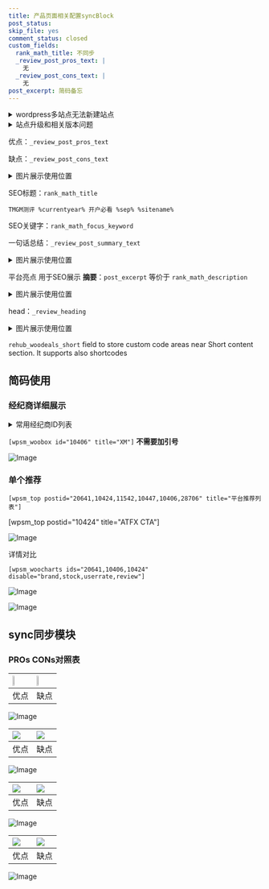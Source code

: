 ```yaml
---
title: 产品页面相关配置syncBlock
post_status: 
skip_file: yes
comment_status: closed
custom_fields:
  rank_math_title: 不同步
  _review_post_pros_text: |
    无
  _review_post_cons_text: |
    无
post_excerpt: 简码备忘
---
```

<details><summary>wordpress多站点无法新建站点</summary>

<li>和报错需要清理cookies一样的原因</li>
<li>wp-config.php里面<code>define( 'SUBDOMAIN_INSTALL', false );//子域名安装</code></li>
<li>新建子站点是用<code>define( 'SUBDOMAIN_INSTALL', true);//子域名安装</code> 完成以后，改成<code>false</code></li>
</details>

<details><summary>站点升级和相关版本问题</summary>

<p>wordpress：5.9.9
woocommerce：7.5.1
出现问题的地方：主题选项里面>><strong>Product layout >>compact style</strong></p>
<p>如何出现没有用过的字段 导致无法保存。先导出配置 然后进行修改，后面再次恢复即可。</p>
<p>出现部分字段无法显示时，需要返回默认布局后，对产品进行保存就好了。</p>
<p></p>
</details>

优点：`_review_post_pros_text`

缺点：`_review_post_cons_text`

<details><summary>图片展示使用位置</summary>

<img src="https://prod-files-secure.s3.us-west-2.amazonaws.com/39ed1227-6d7d-4570-be36-9ccd4a2c4241/f51d3d83-55d4-4bdf-9604-f37ec77ab556/Untitled.png?X-Amz-Algorithm=AWS4-HMAC-SHA256&X-Amz-Content-Sha256=UNSIGNED-PAYLOAD&X-Amz-Credential=ASIAZI2LB466QNQ57EAH%2F20250324%2Fus-west-2%2Fs3%2Faws4_request&X-Amz-Date=20250324T105526Z&X-Amz-Expires=3600&X-Amz-Security-Token=IQoJb3JpZ2luX2VjEJP%2F%2F%2F%2F%2F%2F%2F%2F%2F%2FwEaCXVzLXdlc3QtMiJHMEUCIQDoMVKzyvy4KAx%2BfVpG0g7J%2FtpOCPyB%2FR8D3VQFwxDyUQIgfmtIdkvq5mUAgjftk8zoG%2BP8JYjUijwEi9SQsNkw7UoqiAQI7P%2F%2F%2F%2F%2F%2F%2F%2F%2F%2FARAAGgw2Mzc0MjMxODM4MDUiDKoNGjpt5M9xsk6mrCrcAw1hfdY09XpXUcExit3O7M7fc%2Fd90gb9o7HNq1S8ThQ7UKCkVaE0KvfU6toe%2BYgEn4XBTOJHFiZ9%2BTI4Pt370HxzpZr%2BVzHc6MJgGJd1lDW530AiQ6ECglXnxg9ZRxplPYiqfmgOcaVqsY66CJn414ZqxR6rvmJSNUV48VB%2BhyY8I55mwEtoVxMyV9%2Bflnwb2RlIzii0kXulp%2FQiGGOBvEDKMr%2BPnC%2FJuqCQ8EkDZcuNq8%2FfVhYa2XeIEaIdpEIh0DrBrp%2BjpbdOCzCHUV2S5YXpg9O3tFFHSeq9Ma81TdFJVImhz%2BBO5ZWm%2B8FG7ETCcGpXCms9Rgx0F9yWggrqwkfivg7Aaxd30di%2F6zs2GLTSMgCxjA1Tdd3cegVB8QRBOVy9qOV%2Fdy6tvdC1KHRpdhr2%2Fx83Ajeh47VfweIOOpuDrADuZLvbTOGTuhaK7xNxoN1ZPgIMCzenuJEX3s5vPzpNRIRzr5FKAlkUVy6wx5wuZMSW5xF%2B6eTFXTu5u0XBY63ow9XoL7gnWYUnhc%2FowqWa28Szn6zlL4vw8OgtKutJxv%2BPjs8wasd8OQFcwPyUJZyl3me86T%2BdSLyXaRRF5r0F4M%2FyUeSW2SZSshhTO%2FKkyGJoE9alvrMF1VuaMLnvhL8GOqUBtanq3CMNJJHAijtPhYWxVOYVJNVyviUJnEbJi3WqRUiCCHF4e%2Bzjvxtk209KRheLryqZRb%2BNC1U%2BbdRE02aHMFbApw8p3P%2BcyzwR5HaseCCYHI3818qZ1sfEA30D2iIalPZSEoiAnn8y3Djre7uDo3qHGEzVnrFOZD8q3i0bM02ds%2B%2B1llL8T5eidAw3SOSMbG%2FwY5YcWLDABl4MU7WXKm1Juobp&X-Amz-Signature=635854b2152bab2038eff254542909c3e833bbbf8d92bc70b643e61b7cee92c8&X-Amz-SignedHeaders=host&x-id=GetObject" alt="Image">
</details>

SEO标题：`rank_math_title`

`TMGM测评 %currentyear% 开户必看 %sep% %sitename%`

SEO关键字：`rank_math_focus_keyword`

一句话总结：`_review_post_summary_text`

<details><summary>图片展示使用位置</summary>

<img src="https://prod-files-secure.s3.us-west-2.amazonaws.com/39ed1227-6d7d-4570-be36-9ccd4a2c4241/4b96a922-296c-4f4e-8630-d1c870cbce01/Untitled.png?X-Amz-Algorithm=AWS4-HMAC-SHA256&X-Amz-Content-Sha256=UNSIGNED-PAYLOAD&X-Amz-Credential=ASIAZI2LB466SOCPVTO6%2F20250324%2Fus-west-2%2Fs3%2Faws4_request&X-Amz-Date=20250324T105527Z&X-Amz-Expires=3600&X-Amz-Security-Token=IQoJb3JpZ2luX2VjEJP%2F%2F%2F%2F%2F%2F%2F%2F%2F%2FwEaCXVzLXdlc3QtMiJHMEUCIHWa9EQLpp44tU2nzL9f6XyUbJUiqJAqg4mqe3YUz4zcAiEAuStsZ%2BArfPnR%2BwnVxwO6ZV08kUOmI2IvW9%2FsCbBB7LUqiAQI7P%2F%2F%2F%2F%2F%2F%2F%2F%2F%2FARAAGgw2Mzc0MjMxODM4MDUiDCwImA1f9D6yrHNwqCrcAxwLScXYAdVxe4IktpId4fjrjpO%2BKVMl5vPjLjMeALjMwuu7oUNK3eK0Q5ltxTE2ssqADhY%2FbtrfJas0J2yxb4ZtqdSrx3TkUxwVbX%2FjAdozBvrjSUXhWE%2B80%2Baz0QUN7u7vBth%2BTItszwA55l3vZ%2FpN6dJyl8hI8pzSkwUn2zP8lpNFJhc481uDmCaBcJ%2B8Lewp1rbS8iJUIGFE%2FlM5R2%2BoQWH%2Be%2F%2B8jEEm6WgMGNHkJRDqu6ms2NzO75JMSb%2BmuvoOEgG8EZuAnueRKtdQAOn518T2%2FbkKuys43l7wpjdpo4whDWjvtgydd4fZZgpTYPC1H6MWiwpNEb2OuNazfXJXQi7jpd7t6HNJB0zoLT9icHh4URba535XY7Nws0ZTEWqhnF5%2BtYWhQtIbdc%2B9dfQ4jFWhHz4ESH3m1oq9DkzoUOLuR6LrfvheWr4wLM6FlCs%2BqFVwhuzG475jJVcRbX7r7CIMKbVAd64AyKPQfkuMY%2F8GRp7Xeqdl7xDOS8vUr3TPh84L8%2BYf786f6UkQIoBzx45RldV7PTd0Mc0M1IMJOcc2DD3Uo85Y3TCo8Na2TPmNZuAjoyJ8ymlkZ6jtl4zjvrOseYGN5tNQxyVbKwQ7NsQnM%2FeZinxWieqRMK7vhL8GOqUBKPCOsiE%2BHd43OJWggOpKHBO55nQpX1IrdbpMXd0Rhd2186ZOmjpAT9EIlOmgtqJ1Qr3SyuLB6%2FD50r6hwdb17e2GzcQcQ%2BKCq8Zgsf63pyJD5zbDEBOoNg8M%2Fc19Q5kcGUGV2Etz1QtKMlop6ZUgxLSt12cBNfiAmPHo%2F1qXvZtl4QJ9%2FksYgG9GFuUgqCYXo7SJ6AVctOgUYsXnpW40i%2FuM1NN%2F&X-Amz-Signature=1f4da587a76ac2aa0f5d05701779eb49d476557ca7622c7c77c47236813bb540&X-Amz-SignedHeaders=host&x-id=GetObject" alt="Image">
</details>

平台亮点 用于SEO展示 **摘要**：`post_excerpt`  等价于 `rank_math_description`

<details><summary>图片展示使用位置</summary>

<img src="https://prod-files-secure.s3.us-west-2.amazonaws.com/39ed1227-6d7d-4570-be36-9ccd4a2c4241/1ee11f63-b60a-4dfe-a7a7-d58ff23b5d88/Untitled.png?X-Amz-Algorithm=AWS4-HMAC-SHA256&X-Amz-Content-Sha256=UNSIGNED-PAYLOAD&X-Amz-Credential=ASIAZI2LB466SZ6OGEYG%2F20250324%2Fus-west-2%2Fs3%2Faws4_request&X-Amz-Date=20250324T105527Z&X-Amz-Expires=3600&X-Amz-Security-Token=IQoJb3JpZ2luX2VjEJP%2F%2F%2F%2F%2F%2F%2F%2F%2F%2FwEaCXVzLXdlc3QtMiJHMEUCIQDJDSn7xj9esAqzmszh1w6mWQtj3OmCnRcx%2BMdiy3zmaAIgXR02knRs4agOHGEL2cq16DQCYymivdGroYnbSnfzijkqiAQI7P%2F%2F%2F%2F%2F%2F%2F%2F%2F%2FARAAGgw2Mzc0MjMxODM4MDUiDEc%2BDv24eIFj8p2BoCrcA1kI5QYNuTZ%2F1V%2FBlN6DtbH7yPcFcjBziiHicmLfyldiIzGKuEKa0ciiQri%2FF4MMPQBj7syDdIwMFwt%2BZuL3jQryL77AS5F%2Bv5YlgNTqrgu3qkoHk3%2BZh3eVE29vsy3G0YQRkQtEaybyiFbrELqBCJ2YAHhrdIG5foWpPHRisXBhK6%2F6hJoA0ed0nxIWbJ896StT15QHJTMV2IfUQ5E%2FLAeAiEN1SL9yXHR8hhNcT3hPFFl8Br8uL%2FRaTsml%2B6L4dEoVpzbIke3PFGLDwSMPHX2ezXvoTUzLG3NEsN2GqYu0P1aFlRsVcbdwRx7%2BZjt%2FC7ARA7aY8sBVB0a70X8U0xnB5zIqSO6QZt%2BMyEXgSYRemLZCFwMpBR5a%2Bu1YgxO0uF%2BsIWRFNaQ9Qz4WeZ%2BX0sO7kzQeuVkLSBJzVhOGZ7Hu8DCQ80rKd0UGoFgeezHL0lGSugXNPBOPJffGlZVwGT51dkpoQhzUESvdqMkr%2BWxKc6M15q2degZK%2FeREnfdORyMUi0%2FmNbGz10gxd8JCcOTCDXKDSJ5Wmdjqiqgzidl3SkKiEN4LwCvSUgcf8%2F31gjJkSfElSAUeNKrP30IMo0%2Brzr2dF%2BR4S%2FIIoibTHSeY8%2BadtFagef47GwkhMJXwhL8GOqUB%2F%2BMJ1LjfM43ZZGmoYcl6R5mR22oYbSk1JjZ8t76WuWzyJEWfsVN3kwQwOWwZ2QCqcb4wr%2BQFBysPRWAQYeBaQ32AjYTBGI686miA7DXrzHxfhcTHUKyHU36%2FpE5SUQTWJzp4T3jZdXtHHUWON7%2BPwYb%2BE9yG5TPaDnT3zyJ2qYre7jeFGfeciEwDcM2Xb0t22unxSg2vE63gkb5vKDSgvspsWlE8&X-Amz-Signature=9646dd7c76b475ecd806e9d262890dc044dddc668247ff96af76138d4f36d4a6&X-Amz-SignedHeaders=host&x-id=GetObject" alt="Image">
<img src="https://prod-files-secure.s3.us-west-2.amazonaws.com/39ed1227-6d7d-4570-be36-9ccd4a2c4241/ad4118b5-78d8-4fbe-801e-3b29b5d99c01/Untitled.png?X-Amz-Algorithm=AWS4-HMAC-SHA256&X-Amz-Content-Sha256=UNSIGNED-PAYLOAD&X-Amz-Credential=ASIAZI2LB466SZ6OGEYG%2F20250324%2Fus-west-2%2Fs3%2Faws4_request&X-Amz-Date=20250324T105527Z&X-Amz-Expires=3600&X-Amz-Security-Token=IQoJb3JpZ2luX2VjEJP%2F%2F%2F%2F%2F%2F%2F%2F%2F%2FwEaCXVzLXdlc3QtMiJHMEUCIQDJDSn7xj9esAqzmszh1w6mWQtj3OmCnRcx%2BMdiy3zmaAIgXR02knRs4agOHGEL2cq16DQCYymivdGroYnbSnfzijkqiAQI7P%2F%2F%2F%2F%2F%2F%2F%2F%2F%2FARAAGgw2Mzc0MjMxODM4MDUiDEc%2BDv24eIFj8p2BoCrcA1kI5QYNuTZ%2F1V%2FBlN6DtbH7yPcFcjBziiHicmLfyldiIzGKuEKa0ciiQri%2FF4MMPQBj7syDdIwMFwt%2BZuL3jQryL77AS5F%2Bv5YlgNTqrgu3qkoHk3%2BZh3eVE29vsy3G0YQRkQtEaybyiFbrELqBCJ2YAHhrdIG5foWpPHRisXBhK6%2F6hJoA0ed0nxIWbJ896StT15QHJTMV2IfUQ5E%2FLAeAiEN1SL9yXHR8hhNcT3hPFFl8Br8uL%2FRaTsml%2B6L4dEoVpzbIke3PFGLDwSMPHX2ezXvoTUzLG3NEsN2GqYu0P1aFlRsVcbdwRx7%2BZjt%2FC7ARA7aY8sBVB0a70X8U0xnB5zIqSO6QZt%2BMyEXgSYRemLZCFwMpBR5a%2Bu1YgxO0uF%2BsIWRFNaQ9Qz4WeZ%2BX0sO7kzQeuVkLSBJzVhOGZ7Hu8DCQ80rKd0UGoFgeezHL0lGSugXNPBOPJffGlZVwGT51dkpoQhzUESvdqMkr%2BWxKc6M15q2degZK%2FeREnfdORyMUi0%2FmNbGz10gxd8JCcOTCDXKDSJ5Wmdjqiqgzidl3SkKiEN4LwCvSUgcf8%2F31gjJkSfElSAUeNKrP30IMo0%2Brzr2dF%2BR4S%2FIIoibTHSeY8%2BadtFagef47GwkhMJXwhL8GOqUB%2F%2BMJ1LjfM43ZZGmoYcl6R5mR22oYbSk1JjZ8t76WuWzyJEWfsVN3kwQwOWwZ2QCqcb4wr%2BQFBysPRWAQYeBaQ32AjYTBGI686miA7DXrzHxfhcTHUKyHU36%2FpE5SUQTWJzp4T3jZdXtHHUWON7%2BPwYb%2BE9yG5TPaDnT3zyJ2qYre7jeFGfeciEwDcM2Xb0t22unxSg2vE63gkb5vKDSgvspsWlE8&X-Amz-Signature=b79faf055963ec40310a0ab49c7884e0f9b51d6d9a7e65375efe4ad8ae8d442e&X-Amz-SignedHeaders=host&x-id=GetObject" alt="Image">
<img src="https://prod-files-secure.s3.us-west-2.amazonaws.com/39ed1227-6d7d-4570-be36-9ccd4a2c4241/a38cf7c9-a79c-4b64-9e94-13589fe0758b/Untitled.png?X-Amz-Algorithm=AWS4-HMAC-SHA256&X-Amz-Content-Sha256=UNSIGNED-PAYLOAD&X-Amz-Credential=ASIAZI2LB466SZ6OGEYG%2F20250324%2Fus-west-2%2Fs3%2Faws4_request&X-Amz-Date=20250324T105527Z&X-Amz-Expires=3600&X-Amz-Security-Token=IQoJb3JpZ2luX2VjEJP%2F%2F%2F%2F%2F%2F%2F%2F%2F%2FwEaCXVzLXdlc3QtMiJHMEUCIQDJDSn7xj9esAqzmszh1w6mWQtj3OmCnRcx%2BMdiy3zmaAIgXR02knRs4agOHGEL2cq16DQCYymivdGroYnbSnfzijkqiAQI7P%2F%2F%2F%2F%2F%2F%2F%2F%2F%2FARAAGgw2Mzc0MjMxODM4MDUiDEc%2BDv24eIFj8p2BoCrcA1kI5QYNuTZ%2F1V%2FBlN6DtbH7yPcFcjBziiHicmLfyldiIzGKuEKa0ciiQri%2FF4MMPQBj7syDdIwMFwt%2BZuL3jQryL77AS5F%2Bv5YlgNTqrgu3qkoHk3%2BZh3eVE29vsy3G0YQRkQtEaybyiFbrELqBCJ2YAHhrdIG5foWpPHRisXBhK6%2F6hJoA0ed0nxIWbJ896StT15QHJTMV2IfUQ5E%2FLAeAiEN1SL9yXHR8hhNcT3hPFFl8Br8uL%2FRaTsml%2B6L4dEoVpzbIke3PFGLDwSMPHX2ezXvoTUzLG3NEsN2GqYu0P1aFlRsVcbdwRx7%2BZjt%2FC7ARA7aY8sBVB0a70X8U0xnB5zIqSO6QZt%2BMyEXgSYRemLZCFwMpBR5a%2Bu1YgxO0uF%2BsIWRFNaQ9Qz4WeZ%2BX0sO7kzQeuVkLSBJzVhOGZ7Hu8DCQ80rKd0UGoFgeezHL0lGSugXNPBOPJffGlZVwGT51dkpoQhzUESvdqMkr%2BWxKc6M15q2degZK%2FeREnfdORyMUi0%2FmNbGz10gxd8JCcOTCDXKDSJ5Wmdjqiqgzidl3SkKiEN4LwCvSUgcf8%2F31gjJkSfElSAUeNKrP30IMo0%2Brzr2dF%2BR4S%2FIIoibTHSeY8%2BadtFagef47GwkhMJXwhL8GOqUB%2F%2BMJ1LjfM43ZZGmoYcl6R5mR22oYbSk1JjZ8t76WuWzyJEWfsVN3kwQwOWwZ2QCqcb4wr%2BQFBysPRWAQYeBaQ32AjYTBGI686miA7DXrzHxfhcTHUKyHU36%2FpE5SUQTWJzp4T3jZdXtHHUWON7%2BPwYb%2BE9yG5TPaDnT3zyJ2qYre7jeFGfeciEwDcM2Xb0t22unxSg2vE63gkb5vKDSgvspsWlE8&X-Amz-Signature=ed2a45305b07d97d2465801d43031af95eb6c50c97fbd4dc8840cb78b831e92d&X-Amz-SignedHeaders=host&x-id=GetObject" alt="Image">
<img src="https://prod-files-secure.s3.us-west-2.amazonaws.com/39ed1227-6d7d-4570-be36-9ccd4a2c4241/7da6fc1e-d2ac-42ae-8c75-cb5749aa18f6/Untitled.png?X-Amz-Algorithm=AWS4-HMAC-SHA256&X-Amz-Content-Sha256=UNSIGNED-PAYLOAD&X-Amz-Credential=ASIAZI2LB466SZ6OGEYG%2F20250324%2Fus-west-2%2Fs3%2Faws4_request&X-Amz-Date=20250324T105527Z&X-Amz-Expires=3600&X-Amz-Security-Token=IQoJb3JpZ2luX2VjEJP%2F%2F%2F%2F%2F%2F%2F%2F%2F%2FwEaCXVzLXdlc3QtMiJHMEUCIQDJDSn7xj9esAqzmszh1w6mWQtj3OmCnRcx%2BMdiy3zmaAIgXR02knRs4agOHGEL2cq16DQCYymivdGroYnbSnfzijkqiAQI7P%2F%2F%2F%2F%2F%2F%2F%2F%2F%2FARAAGgw2Mzc0MjMxODM4MDUiDEc%2BDv24eIFj8p2BoCrcA1kI5QYNuTZ%2F1V%2FBlN6DtbH7yPcFcjBziiHicmLfyldiIzGKuEKa0ciiQri%2FF4MMPQBj7syDdIwMFwt%2BZuL3jQryL77AS5F%2Bv5YlgNTqrgu3qkoHk3%2BZh3eVE29vsy3G0YQRkQtEaybyiFbrELqBCJ2YAHhrdIG5foWpPHRisXBhK6%2F6hJoA0ed0nxIWbJ896StT15QHJTMV2IfUQ5E%2FLAeAiEN1SL9yXHR8hhNcT3hPFFl8Br8uL%2FRaTsml%2B6L4dEoVpzbIke3PFGLDwSMPHX2ezXvoTUzLG3NEsN2GqYu0P1aFlRsVcbdwRx7%2BZjt%2FC7ARA7aY8sBVB0a70X8U0xnB5zIqSO6QZt%2BMyEXgSYRemLZCFwMpBR5a%2Bu1YgxO0uF%2BsIWRFNaQ9Qz4WeZ%2BX0sO7kzQeuVkLSBJzVhOGZ7Hu8DCQ80rKd0UGoFgeezHL0lGSugXNPBOPJffGlZVwGT51dkpoQhzUESvdqMkr%2BWxKc6M15q2degZK%2FeREnfdORyMUi0%2FmNbGz10gxd8JCcOTCDXKDSJ5Wmdjqiqgzidl3SkKiEN4LwCvSUgcf8%2F31gjJkSfElSAUeNKrP30IMo0%2Brzr2dF%2BR4S%2FIIoibTHSeY8%2BadtFagef47GwkhMJXwhL8GOqUB%2F%2BMJ1LjfM43ZZGmoYcl6R5mR22oYbSk1JjZ8t76WuWzyJEWfsVN3kwQwOWwZ2QCqcb4wr%2BQFBysPRWAQYeBaQ32AjYTBGI686miA7DXrzHxfhcTHUKyHU36%2FpE5SUQTWJzp4T3jZdXtHHUWON7%2BPwYb%2BE9yG5TPaDnT3zyJ2qYre7jeFGfeciEwDcM2Xb0t22unxSg2vE63gkb5vKDSgvspsWlE8&X-Amz-Signature=450254c77dda626dd973fb5892c56e2fa6b6716d209cc953f65b36b28f9cd082&X-Amz-SignedHeaders=host&x-id=GetObject" alt="Image">
<img src="https://prod-files-secure.s3.us-west-2.amazonaws.com/39ed1227-6d7d-4570-be36-9ccd4a2c4241/7e97f40a-eaee-47f5-b2f9-475f96808fa7/Untitled.png?X-Amz-Algorithm=AWS4-HMAC-SHA256&X-Amz-Content-Sha256=UNSIGNED-PAYLOAD&X-Amz-Credential=ASIAZI2LB466SZ6OGEYG%2F20250324%2Fus-west-2%2Fs3%2Faws4_request&X-Amz-Date=20250324T105527Z&X-Amz-Expires=3600&X-Amz-Security-Token=IQoJb3JpZ2luX2VjEJP%2F%2F%2F%2F%2F%2F%2F%2F%2F%2FwEaCXVzLXdlc3QtMiJHMEUCIQDJDSn7xj9esAqzmszh1w6mWQtj3OmCnRcx%2BMdiy3zmaAIgXR02knRs4agOHGEL2cq16DQCYymivdGroYnbSnfzijkqiAQI7P%2F%2F%2F%2F%2F%2F%2F%2F%2F%2FARAAGgw2Mzc0MjMxODM4MDUiDEc%2BDv24eIFj8p2BoCrcA1kI5QYNuTZ%2F1V%2FBlN6DtbH7yPcFcjBziiHicmLfyldiIzGKuEKa0ciiQri%2FF4MMPQBj7syDdIwMFwt%2BZuL3jQryL77AS5F%2Bv5YlgNTqrgu3qkoHk3%2BZh3eVE29vsy3G0YQRkQtEaybyiFbrELqBCJ2YAHhrdIG5foWpPHRisXBhK6%2F6hJoA0ed0nxIWbJ896StT15QHJTMV2IfUQ5E%2FLAeAiEN1SL9yXHR8hhNcT3hPFFl8Br8uL%2FRaTsml%2B6L4dEoVpzbIke3PFGLDwSMPHX2ezXvoTUzLG3NEsN2GqYu0P1aFlRsVcbdwRx7%2BZjt%2FC7ARA7aY8sBVB0a70X8U0xnB5zIqSO6QZt%2BMyEXgSYRemLZCFwMpBR5a%2Bu1YgxO0uF%2BsIWRFNaQ9Qz4WeZ%2BX0sO7kzQeuVkLSBJzVhOGZ7Hu8DCQ80rKd0UGoFgeezHL0lGSugXNPBOPJffGlZVwGT51dkpoQhzUESvdqMkr%2BWxKc6M15q2degZK%2FeREnfdORyMUi0%2FmNbGz10gxd8JCcOTCDXKDSJ5Wmdjqiqgzidl3SkKiEN4LwCvSUgcf8%2F31gjJkSfElSAUeNKrP30IMo0%2Brzr2dF%2BR4S%2FIIoibTHSeY8%2BadtFagef47GwkhMJXwhL8GOqUB%2F%2BMJ1LjfM43ZZGmoYcl6R5mR22oYbSk1JjZ8t76WuWzyJEWfsVN3kwQwOWwZ2QCqcb4wr%2BQFBysPRWAQYeBaQ32AjYTBGI686miA7DXrzHxfhcTHUKyHU36%2FpE5SUQTWJzp4T3jZdXtHHUWON7%2BPwYb%2BE9yG5TPaDnT3zyJ2qYre7jeFGfeciEwDcM2Xb0t22unxSg2vE63gkb5vKDSgvspsWlE8&X-Amz-Signature=ac9fe8463bafe76601c93a7d3763b0aa722ce75885728c1d1d201a7a36b851f4&X-Amz-SignedHeaders=host&x-id=GetObject" alt="Image">
</details>

head：`_review_heading`

<details><summary>图片展示使用位置</summary>

<img src="https://prod-files-secure.s3.us-west-2.amazonaws.com/39ed1227-6d7d-4570-be36-9ccd4a2c4241/3a4650ad-9887-415c-889a-edd51fa54f27/Untitled.png?X-Amz-Algorithm=AWS4-HMAC-SHA256&X-Amz-Content-Sha256=UNSIGNED-PAYLOAD&X-Amz-Credential=ASIAZI2LB466VUJEHVLB%2F20250324%2Fus-west-2%2Fs3%2Faws4_request&X-Amz-Date=20250324T105528Z&X-Amz-Expires=3600&X-Amz-Security-Token=IQoJb3JpZ2luX2VjEJP%2F%2F%2F%2F%2F%2F%2F%2F%2F%2FwEaCXVzLXdlc3QtMiJGMEQCIAT7rdZ2z%2FHEGV6IpmMc5lj18ifLGddZGlYEH%2FWuniVcAiAPgpdepX91SaiQXNfwNQDuKQ8w7AHW9HLd59vhzl3d3CqIBAjs%2F%2F%2F%2F%2F%2F%2F%2F%2F%2F8BEAAaDDYzNzQyMzE4MzgwNSIMdl%2BObJyJUdaNBP7eKtwDufk7c6V5Hv8%2BAvQ8gWrxBsLnmKvRDuwgfFMxeNbLwV8qUtNoab7hDmCvKJSRgIpJ8exPaf9o6pzJsVZADwwidb28LrtodRzs4Ab9RjaS07NEDdzCaOdXZqoTkBjI%2FhxxR1frredivm0ORhdt%2FUTzFIW4prPhfChRfbxl72S3wureFrzSnE6dck%2FsM5WaYK0qmSuuWavqkgQqae6AO2GsQljM07xccG1qTxfko3HfynbzXqiJlDVPRyqnFbPzhFgk0xpFs6f%2FcuehBSK8YoF3ykjN2JHjKkTYuCLY2%2FqvCSqS6QSLu3i6OXPPCS%2BrUF6xPIok5Ceqi6jGM02Tgz%2B%2BXVloocSZpFeGChWyDh3d9auIjXFLbRV0K0Ea0wbgy14saYaesVZ1gUCBzc4pMaX6oc6s4i%2FLvUcZL%2BmjcXwRB3YW2LMXzlBa18NPtFBPDFY7eXFA7wqtVZZqPN4Oi3JkMpBbNdDwkDaFNjicOfmsASMnEKOcDydqoGUN1chf6SdBIAaFskPLErausrTEZ%2BLqawby6q9VFV4nwCxGLZwbFYN%2F6M0esmukFbG0bjF3%2BQbXjC1ccmg5tIz8g%2BPAj%2Flb3p1OJbNqrAMd6cOXsx9nW6Tg6zYD2NL6%2B28L9%2FMwi%2FCEvwY6pgFcmQnuM%2FeXrM7x1hp7IlNgQ2ecg2nP3R8dK1J54GJteONvLLP5sQT%2F29z7bDwJvXqyCJp%2F7tMW%2Fxq64wxR3HkbOxMXKtRtxIK4wLFWywC08WN6hU0kemyy5JjV1%2FWevaSUDbPSPqpMRVxnzqYQ6Gc%2BNPE8kOJh9ClhZviK90UFGeQgbKq84hQbJmXmAi0KWP%2BK940fx%2F48vYMPxbp11DxzSo%2BODgWK&X-Amz-Signature=b2aa087cf3b2abbd4bb119ec233a12d3621fbdb12b5f2b2c1faad5bb88c1b9b0&X-Amz-SignedHeaders=host&x-id=GetObject" alt="Image">
</details>

`rehub_woodeals_short`	field to store custom code areas near Short content section. It supports also shortcodes



## 简码使用

### 经纪商详细展示

<details><summary>常用经纪商ID列表</summary>

<pre><code class="php">嘉盛 ===> 20641  [wpsm_woobox id="20641" title="嘉盛"]
易信easymarkets ===> 11542  [wpsm_woobox id="11542" title="易信easymarkets"]
ATFX外汇 ===> 10424  [wpsm_woobox id="10424" title="ATFX"]
XM ===> 10406  [wpsm_woobox id="10406" title="XM"]
TMGM ===> 29622  [wpsm_woobox id="29622" title="TMGM"]
HYCM ===> 10447  [wpsm_woobox id="10447" title="HYCM"]
fpmarkets澳福外汇 ===> 20639  [wpsm_woobox id="20639" title="fpmarkets澳福外汇"]</code></pre>
</details>

`[wpsm_woobox id="10406" title="XM"]` **不需要加引号**

![Image](https://prod-files-secure.s3.us-west-2.amazonaws.com/39ed1227-6d7d-4570-be36-9ccd4a2c4241/4f898f9d-0fa7-4e43-acd3-ac6bc7be575a/Untitled.png?X-Amz-Algorithm=AWS4-HMAC-SHA256&X-Amz-Content-Sha256=UNSIGNED-PAYLOAD&X-Amz-Credential=ASIAZI2LB4662MKJVUVZ%2F20250324%2Fus-west-2%2Fs3%2Faws4_request&X-Amz-Date=20250324T105523Z&X-Amz-Expires=3600&X-Amz-Security-Token=IQoJb3JpZ2luX2VjEJP%2F%2F%2F%2F%2F%2F%2F%2F%2F%2FwEaCXVzLXdlc3QtMiJGMEQCICsL7KGj2IfNAoFgegOOl4bUUP2vowKykdl6C4fQ%2FQ68AiAIkJeQUCTxEKkgkFUeRRbBp%2FdkPoiodp3VGuCWLijj3iqIBAjs%2F%2F%2F%2F%2F%2F%2F%2F%2F%2F8BEAAaDDYzNzQyMzE4MzgwNSIMODexNDCINNH4xwIuKtwDH6JiCIPZZ4zp8S%2Fgt5jLrfOmkmkPYp7kBQN%2FSvFINDMnlEQB8Vn9%2BqItbU4cy9PlMd4TFCd%2BJ8u%2BbrKWUJeYkxzua1a7QxaWdwh5GkgNygtzTKBdWXK40WRpCUNg1Zn%2FsHIkuSNdDttxQKeVZeRHA8KCaiG8fvfTAUtXfRN5RgJJ8wz2Q9%2FRsgFAR3OO5ogvuUCmjKQ8N5%2FrAEVbxdFM2YeB2FOMU7ivKmgMYi9oXuJe%2Fg99yTHwKXg%2BlzDvzZXWiGEEWxb0bXbO9YEaOOMYWk%2FpOzHJVMh0UMqyAj2d2ZQ1pzpBFeWVfkBjznC8lqL1Lg9bOiAFIqEdXYobYSiT4fLd5U67aBSrHYrHfFacqWiDLaek6FfCOeSK%2FjvphnwDAGXCXwiFCThllRFbq7R2d%2BPf%2FXhMFanrHtVL7L%2BMBlcZoddxr86I25zq%2Fwjh9XaHmlMDVteJYjClV%2BOP2xmYvrJ0U%2Fg0Tsz153C3WIOelLRsXq%2F1NwLZ9UVMnaOIsVQmqnhQkl5y1fKMpD4tow1xB76vU2z%2B%2BoDm1DLSiJdWUvRoF%2F0GtO7hfaNFVOQujqYd3VSECQHGv33Vb6DpXDeahuiItSXIjniZni%2BAGe%2BdQjqv4GdZFeM0Hj8SO7Uwsu%2BEvwY6pgFdM2TMAbo6fgwxhHQc9V76PKQtUR5fen%2BLuCone8UuPqOpmm%2FiUyCqAaSgtdrQVgQeS1oKHtNwnG5DpXCWL9gKZMEwdPkqafkZ4SO3Nr9i1nOo1T0wvUchpdttRO2z2KJxCX5V2V%2BIyn7M8JIV9s6KdYbNQum8w%2Fz%2FiVqdyqvSaxm5L26b1rsmB7nBCj%2FEbA30IZ%2FE5rKoMPEE5JaDsfpar8hoe1rk&X-Amz-Signature=71183de60642ca1d5b3610afc9972b4aa6c5d326933c4b21dcb91e37b3ec7162&X-Amz-SignedHeaders=host&x-id=GetObject)

### 单个推荐
`[wpsm_top postid="20641,10424,11542,10447,10406,28706" title="平台推荐列表"]`

[wpsm_top postid="10424" title="ATFX CTA"]

![Image](https://prod-files-secure.s3.us-west-2.amazonaws.com/39ed1227-6d7d-4570-be36-9ccd4a2c4241/5ac620dc-51a8-48b6-b55d-91f47299193c/Untitled.png?X-Amz-Algorithm=AWS4-HMAC-SHA256&X-Amz-Content-Sha256=UNSIGNED-PAYLOAD&X-Amz-Credential=ASIAZI2LB4662MKJVUVZ%2F20250324%2Fus-west-2%2Fs3%2Faws4_request&X-Amz-Date=20250324T105523Z&X-Amz-Expires=3600&X-Amz-Security-Token=IQoJb3JpZ2luX2VjEJP%2F%2F%2F%2F%2F%2F%2F%2F%2F%2FwEaCXVzLXdlc3QtMiJGMEQCICsL7KGj2IfNAoFgegOOl4bUUP2vowKykdl6C4fQ%2FQ68AiAIkJeQUCTxEKkgkFUeRRbBp%2FdkPoiodp3VGuCWLijj3iqIBAjs%2F%2F%2F%2F%2F%2F%2F%2F%2F%2F8BEAAaDDYzNzQyMzE4MzgwNSIMODexNDCINNH4xwIuKtwDH6JiCIPZZ4zp8S%2Fgt5jLrfOmkmkPYp7kBQN%2FSvFINDMnlEQB8Vn9%2BqItbU4cy9PlMd4TFCd%2BJ8u%2BbrKWUJeYkxzua1a7QxaWdwh5GkgNygtzTKBdWXK40WRpCUNg1Zn%2FsHIkuSNdDttxQKeVZeRHA8KCaiG8fvfTAUtXfRN5RgJJ8wz2Q9%2FRsgFAR3OO5ogvuUCmjKQ8N5%2FrAEVbxdFM2YeB2FOMU7ivKmgMYi9oXuJe%2Fg99yTHwKXg%2BlzDvzZXWiGEEWxb0bXbO9YEaOOMYWk%2FpOzHJVMh0UMqyAj2d2ZQ1pzpBFeWVfkBjznC8lqL1Lg9bOiAFIqEdXYobYSiT4fLd5U67aBSrHYrHfFacqWiDLaek6FfCOeSK%2FjvphnwDAGXCXwiFCThllRFbq7R2d%2BPf%2FXhMFanrHtVL7L%2BMBlcZoddxr86I25zq%2Fwjh9XaHmlMDVteJYjClV%2BOP2xmYvrJ0U%2Fg0Tsz153C3WIOelLRsXq%2F1NwLZ9UVMnaOIsVQmqnhQkl5y1fKMpD4tow1xB76vU2z%2B%2BoDm1DLSiJdWUvRoF%2F0GtO7hfaNFVOQujqYd3VSECQHGv33Vb6DpXDeahuiItSXIjniZni%2BAGe%2BdQjqv4GdZFeM0Hj8SO7Uwsu%2BEvwY6pgFdM2TMAbo6fgwxhHQc9V76PKQtUR5fen%2BLuCone8UuPqOpmm%2FiUyCqAaSgtdrQVgQeS1oKHtNwnG5DpXCWL9gKZMEwdPkqafkZ4SO3Nr9i1nOo1T0wvUchpdttRO2z2KJxCX5V2V%2BIyn7M8JIV9s6KdYbNQum8w%2Fz%2FiVqdyqvSaxm5L26b1rsmB7nBCj%2FEbA30IZ%2FE5rKoMPEE5JaDsfpar8hoe1rk&X-Amz-Signature=3bcedab7f7e46576f5abb76718e5cb79dde3835f5c644dc76d03e2154d3f61ba&X-Amz-SignedHeaders=host&x-id=GetObject)

详情对比

`[wpsm_woocharts ids="20641,10406,10424" disable="brand,stock,userrate,review"]`

![Image](https://prod-files-secure.s3.us-west-2.amazonaws.com/39ed1227-6d7d-4570-be36-9ccd4a2c4241/bf3ba45f-b9f3-4295-8aef-b4a495fd25f4/Untitled.png?X-Amz-Algorithm=AWS4-HMAC-SHA256&X-Amz-Content-Sha256=UNSIGNED-PAYLOAD&X-Amz-Credential=ASIAZI2LB4662MKJVUVZ%2F20250324%2Fus-west-2%2Fs3%2Faws4_request&X-Amz-Date=20250324T105523Z&X-Amz-Expires=3600&X-Amz-Security-Token=IQoJb3JpZ2luX2VjEJP%2F%2F%2F%2F%2F%2F%2F%2F%2F%2FwEaCXVzLXdlc3QtMiJGMEQCICsL7KGj2IfNAoFgegOOl4bUUP2vowKykdl6C4fQ%2FQ68AiAIkJeQUCTxEKkgkFUeRRbBp%2FdkPoiodp3VGuCWLijj3iqIBAjs%2F%2F%2F%2F%2F%2F%2F%2F%2F%2F8BEAAaDDYzNzQyMzE4MzgwNSIMODexNDCINNH4xwIuKtwDH6JiCIPZZ4zp8S%2Fgt5jLrfOmkmkPYp7kBQN%2FSvFINDMnlEQB8Vn9%2BqItbU4cy9PlMd4TFCd%2BJ8u%2BbrKWUJeYkxzua1a7QxaWdwh5GkgNygtzTKBdWXK40WRpCUNg1Zn%2FsHIkuSNdDttxQKeVZeRHA8KCaiG8fvfTAUtXfRN5RgJJ8wz2Q9%2FRsgFAR3OO5ogvuUCmjKQ8N5%2FrAEVbxdFM2YeB2FOMU7ivKmgMYi9oXuJe%2Fg99yTHwKXg%2BlzDvzZXWiGEEWxb0bXbO9YEaOOMYWk%2FpOzHJVMh0UMqyAj2d2ZQ1pzpBFeWVfkBjznC8lqL1Lg9bOiAFIqEdXYobYSiT4fLd5U67aBSrHYrHfFacqWiDLaek6FfCOeSK%2FjvphnwDAGXCXwiFCThllRFbq7R2d%2BPf%2FXhMFanrHtVL7L%2BMBlcZoddxr86I25zq%2Fwjh9XaHmlMDVteJYjClV%2BOP2xmYvrJ0U%2Fg0Tsz153C3WIOelLRsXq%2F1NwLZ9UVMnaOIsVQmqnhQkl5y1fKMpD4tow1xB76vU2z%2B%2BoDm1DLSiJdWUvRoF%2F0GtO7hfaNFVOQujqYd3VSECQHGv33Vb6DpXDeahuiItSXIjniZni%2BAGe%2BdQjqv4GdZFeM0Hj8SO7Uwsu%2BEvwY6pgFdM2TMAbo6fgwxhHQc9V76PKQtUR5fen%2BLuCone8UuPqOpmm%2FiUyCqAaSgtdrQVgQeS1oKHtNwnG5DpXCWL9gKZMEwdPkqafkZ4SO3Nr9i1nOo1T0wvUchpdttRO2z2KJxCX5V2V%2BIyn7M8JIV9s6KdYbNQum8w%2Fz%2FiVqdyqvSaxm5L26b1rsmB7nBCj%2FEbA30IZ%2FE5rKoMPEE5JaDsfpar8hoe1rk&X-Amz-Signature=bf518c9d673d1c6b15f05f1db941ab362e996c59a21890f248ce6bdb21d6f5e6&X-Amz-SignedHeaders=host&x-id=GetObject)

![Image](https://prod-files-secure.s3.us-west-2.amazonaws.com/39ed1227-6d7d-4570-be36-9ccd4a2c4241/30bc56ef-f383-4b48-9768-2ebc9e436ec0/Untitled.png?X-Amz-Algorithm=AWS4-HMAC-SHA256&X-Amz-Content-Sha256=UNSIGNED-PAYLOAD&X-Amz-Credential=ASIAZI2LB4662MKJVUVZ%2F20250324%2Fus-west-2%2Fs3%2Faws4_request&X-Amz-Date=20250324T105523Z&X-Amz-Expires=3600&X-Amz-Security-Token=IQoJb3JpZ2luX2VjEJP%2F%2F%2F%2F%2F%2F%2F%2F%2F%2FwEaCXVzLXdlc3QtMiJGMEQCICsL7KGj2IfNAoFgegOOl4bUUP2vowKykdl6C4fQ%2FQ68AiAIkJeQUCTxEKkgkFUeRRbBp%2FdkPoiodp3VGuCWLijj3iqIBAjs%2F%2F%2F%2F%2F%2F%2F%2F%2F%2F8BEAAaDDYzNzQyMzE4MzgwNSIMODexNDCINNH4xwIuKtwDH6JiCIPZZ4zp8S%2Fgt5jLrfOmkmkPYp7kBQN%2FSvFINDMnlEQB8Vn9%2BqItbU4cy9PlMd4TFCd%2BJ8u%2BbrKWUJeYkxzua1a7QxaWdwh5GkgNygtzTKBdWXK40WRpCUNg1Zn%2FsHIkuSNdDttxQKeVZeRHA8KCaiG8fvfTAUtXfRN5RgJJ8wz2Q9%2FRsgFAR3OO5ogvuUCmjKQ8N5%2FrAEVbxdFM2YeB2FOMU7ivKmgMYi9oXuJe%2Fg99yTHwKXg%2BlzDvzZXWiGEEWxb0bXbO9YEaOOMYWk%2FpOzHJVMh0UMqyAj2d2ZQ1pzpBFeWVfkBjznC8lqL1Lg9bOiAFIqEdXYobYSiT4fLd5U67aBSrHYrHfFacqWiDLaek6FfCOeSK%2FjvphnwDAGXCXwiFCThllRFbq7R2d%2BPf%2FXhMFanrHtVL7L%2BMBlcZoddxr86I25zq%2Fwjh9XaHmlMDVteJYjClV%2BOP2xmYvrJ0U%2Fg0Tsz153C3WIOelLRsXq%2F1NwLZ9UVMnaOIsVQmqnhQkl5y1fKMpD4tow1xB76vU2z%2B%2BoDm1DLSiJdWUvRoF%2F0GtO7hfaNFVOQujqYd3VSECQHGv33Vb6DpXDeahuiItSXIjniZni%2BAGe%2BdQjqv4GdZFeM0Hj8SO7Uwsu%2BEvwY6pgFdM2TMAbo6fgwxhHQc9V76PKQtUR5fen%2BLuCone8UuPqOpmm%2FiUyCqAaSgtdrQVgQeS1oKHtNwnG5DpXCWL9gKZMEwdPkqafkZ4SO3Nr9i1nOo1T0wvUchpdttRO2z2KJxCX5V2V%2BIyn7M8JIV9s6KdYbNQum8w%2Fz%2FiVqdyqvSaxm5L26b1rsmB7nBCj%2FEbA30IZ%2FE5rKoMPEE5JaDsfpar8hoe1rk&X-Amz-Signature=19df5ed4e8867b53150b7514fa91bb88132ed6226d8aebac3f42f94246eae84d&X-Amz-SignedHeaders=host&x-id=GetObject)

## sync同步模块

### PROs CONs对照表

| <img src="https://cdn.ifttt.fun/gh/jarlin8/OSS@main/icons/customize/pros.svg" height="auto" width="37.3%"> | <img src="https://cdn.ifttt.fun/gh/jarlin8/OSS@main/icons/customize/cons.svg" height="auto" width="28.8%"> |
| :--- | :--- |
| 优点 | 缺点 |

![Image](https://prod-files-secure.s3.us-west-2.amazonaws.com/39ed1227-6d7d-4570-be36-9ccd4a2c4241/8742b755-dfb5-4004-9a5f-d6e561664bd8/Untitled.png?X-Amz-Algorithm=AWS4-HMAC-SHA256&X-Amz-Content-Sha256=UNSIGNED-PAYLOAD&X-Amz-Credential=ASIAZI2LB4662MKJVUVZ%2F20250324%2Fus-west-2%2Fs3%2Faws4_request&X-Amz-Date=20250324T105523Z&X-Amz-Expires=3600&X-Amz-Security-Token=IQoJb3JpZ2luX2VjEJP%2F%2F%2F%2F%2F%2F%2F%2F%2F%2FwEaCXVzLXdlc3QtMiJGMEQCICsL7KGj2IfNAoFgegOOl4bUUP2vowKykdl6C4fQ%2FQ68AiAIkJeQUCTxEKkgkFUeRRbBp%2FdkPoiodp3VGuCWLijj3iqIBAjs%2F%2F%2F%2F%2F%2F%2F%2F%2F%2F8BEAAaDDYzNzQyMzE4MzgwNSIMODexNDCINNH4xwIuKtwDH6JiCIPZZ4zp8S%2Fgt5jLrfOmkmkPYp7kBQN%2FSvFINDMnlEQB8Vn9%2BqItbU4cy9PlMd4TFCd%2BJ8u%2BbrKWUJeYkxzua1a7QxaWdwh5GkgNygtzTKBdWXK40WRpCUNg1Zn%2FsHIkuSNdDttxQKeVZeRHA8KCaiG8fvfTAUtXfRN5RgJJ8wz2Q9%2FRsgFAR3OO5ogvuUCmjKQ8N5%2FrAEVbxdFM2YeB2FOMU7ivKmgMYi9oXuJe%2Fg99yTHwKXg%2BlzDvzZXWiGEEWxb0bXbO9YEaOOMYWk%2FpOzHJVMh0UMqyAj2d2ZQ1pzpBFeWVfkBjznC8lqL1Lg9bOiAFIqEdXYobYSiT4fLd5U67aBSrHYrHfFacqWiDLaek6FfCOeSK%2FjvphnwDAGXCXwiFCThllRFbq7R2d%2BPf%2FXhMFanrHtVL7L%2BMBlcZoddxr86I25zq%2Fwjh9XaHmlMDVteJYjClV%2BOP2xmYvrJ0U%2Fg0Tsz153C3WIOelLRsXq%2F1NwLZ9UVMnaOIsVQmqnhQkl5y1fKMpD4tow1xB76vU2z%2B%2BoDm1DLSiJdWUvRoF%2F0GtO7hfaNFVOQujqYd3VSECQHGv33Vb6DpXDeahuiItSXIjniZni%2BAGe%2BdQjqv4GdZFeM0Hj8SO7Uwsu%2BEvwY6pgFdM2TMAbo6fgwxhHQc9V76PKQtUR5fen%2BLuCone8UuPqOpmm%2FiUyCqAaSgtdrQVgQeS1oKHtNwnG5DpXCWL9gKZMEwdPkqafkZ4SO3Nr9i1nOo1T0wvUchpdttRO2z2KJxCX5V2V%2BIyn7M8JIV9s6KdYbNQum8w%2Fz%2FiVqdyqvSaxm5L26b1rsmB7nBCj%2FEbA30IZ%2FE5rKoMPEE5JaDsfpar8hoe1rk&X-Amz-Signature=36beec55653f578e9b7c1fda0a86f2662de5dc118ea023a95cab7c5cb366eb4d&X-Amz-SignedHeaders=host&x-id=GetObject)

| <img src="https://cdn.ifttt.fun/gh/jarlin8/OSS@main/icons/customize/pros1.svg" height="auto"> | <img src="https://cdn.ifttt.fun/gh/jarlin8/OSS@main/icons/customize/cons1.svg" height="auto"> |
| :--- | :--- |
| 优点 | 缺点 |

![Image](https://prod-files-secure.s3.us-west-2.amazonaws.com/39ed1227-6d7d-4570-be36-9ccd4a2c4241/806358f8-c9c4-4e17-bb35-c6c76a5397a5/Untitled.png?X-Amz-Algorithm=AWS4-HMAC-SHA256&X-Amz-Content-Sha256=UNSIGNED-PAYLOAD&X-Amz-Credential=ASIAZI2LB4662MKJVUVZ%2F20250324%2Fus-west-2%2Fs3%2Faws4_request&X-Amz-Date=20250324T105523Z&X-Amz-Expires=3600&X-Amz-Security-Token=IQoJb3JpZ2luX2VjEJP%2F%2F%2F%2F%2F%2F%2F%2F%2F%2FwEaCXVzLXdlc3QtMiJGMEQCICsL7KGj2IfNAoFgegOOl4bUUP2vowKykdl6C4fQ%2FQ68AiAIkJeQUCTxEKkgkFUeRRbBp%2FdkPoiodp3VGuCWLijj3iqIBAjs%2F%2F%2F%2F%2F%2F%2F%2F%2F%2F8BEAAaDDYzNzQyMzE4MzgwNSIMODexNDCINNH4xwIuKtwDH6JiCIPZZ4zp8S%2Fgt5jLrfOmkmkPYp7kBQN%2FSvFINDMnlEQB8Vn9%2BqItbU4cy9PlMd4TFCd%2BJ8u%2BbrKWUJeYkxzua1a7QxaWdwh5GkgNygtzTKBdWXK40WRpCUNg1Zn%2FsHIkuSNdDttxQKeVZeRHA8KCaiG8fvfTAUtXfRN5RgJJ8wz2Q9%2FRsgFAR3OO5ogvuUCmjKQ8N5%2FrAEVbxdFM2YeB2FOMU7ivKmgMYi9oXuJe%2Fg99yTHwKXg%2BlzDvzZXWiGEEWxb0bXbO9YEaOOMYWk%2FpOzHJVMh0UMqyAj2d2ZQ1pzpBFeWVfkBjznC8lqL1Lg9bOiAFIqEdXYobYSiT4fLd5U67aBSrHYrHfFacqWiDLaek6FfCOeSK%2FjvphnwDAGXCXwiFCThllRFbq7R2d%2BPf%2FXhMFanrHtVL7L%2BMBlcZoddxr86I25zq%2Fwjh9XaHmlMDVteJYjClV%2BOP2xmYvrJ0U%2Fg0Tsz153C3WIOelLRsXq%2F1NwLZ9UVMnaOIsVQmqnhQkl5y1fKMpD4tow1xB76vU2z%2B%2BoDm1DLSiJdWUvRoF%2F0GtO7hfaNFVOQujqYd3VSECQHGv33Vb6DpXDeahuiItSXIjniZni%2BAGe%2BdQjqv4GdZFeM0Hj8SO7Uwsu%2BEvwY6pgFdM2TMAbo6fgwxhHQc9V76PKQtUR5fen%2BLuCone8UuPqOpmm%2FiUyCqAaSgtdrQVgQeS1oKHtNwnG5DpXCWL9gKZMEwdPkqafkZ4SO3Nr9i1nOo1T0wvUchpdttRO2z2KJxCX5V2V%2BIyn7M8JIV9s6KdYbNQum8w%2Fz%2FiVqdyqvSaxm5L26b1rsmB7nBCj%2FEbA30IZ%2FE5rKoMPEE5JaDsfpar8hoe1rk&X-Amz-Signature=a4302f6943c5e5895b019d58cfe077b7df2e020ec65595eb97d8e1c50330850f&X-Amz-SignedHeaders=host&x-id=GetObject)

| <img src="https://cdn.ifttt.fun/gh/jarlin8/OSS@main/icons/customize/pros2.svg" height="auto"> | <img src="https://cdn.ifttt.fun/gh/jarlin8/OSS@main/icons/customize/cons2.svg" height="auto"> |
| :--- | :--- |
| 优点 | 缺点 |

![Image](https://prod-files-secure.s3.us-west-2.amazonaws.com/39ed1227-6d7d-4570-be36-9ccd4a2c4241/a9245ec9-70dd-4005-b534-0d54315fc5f3/Untitled.png?X-Amz-Algorithm=AWS4-HMAC-SHA256&X-Amz-Content-Sha256=UNSIGNED-PAYLOAD&X-Amz-Credential=ASIAZI2LB4662MKJVUVZ%2F20250324%2Fus-west-2%2Fs3%2Faws4_request&X-Amz-Date=20250324T105523Z&X-Amz-Expires=3600&X-Amz-Security-Token=IQoJb3JpZ2luX2VjEJP%2F%2F%2F%2F%2F%2F%2F%2F%2F%2FwEaCXVzLXdlc3QtMiJGMEQCICsL7KGj2IfNAoFgegOOl4bUUP2vowKykdl6C4fQ%2FQ68AiAIkJeQUCTxEKkgkFUeRRbBp%2FdkPoiodp3VGuCWLijj3iqIBAjs%2F%2F%2F%2F%2F%2F%2F%2F%2F%2F8BEAAaDDYzNzQyMzE4MzgwNSIMODexNDCINNH4xwIuKtwDH6JiCIPZZ4zp8S%2Fgt5jLrfOmkmkPYp7kBQN%2FSvFINDMnlEQB8Vn9%2BqItbU4cy9PlMd4TFCd%2BJ8u%2BbrKWUJeYkxzua1a7QxaWdwh5GkgNygtzTKBdWXK40WRpCUNg1Zn%2FsHIkuSNdDttxQKeVZeRHA8KCaiG8fvfTAUtXfRN5RgJJ8wz2Q9%2FRsgFAR3OO5ogvuUCmjKQ8N5%2FrAEVbxdFM2YeB2FOMU7ivKmgMYi9oXuJe%2Fg99yTHwKXg%2BlzDvzZXWiGEEWxb0bXbO9YEaOOMYWk%2FpOzHJVMh0UMqyAj2d2ZQ1pzpBFeWVfkBjznC8lqL1Lg9bOiAFIqEdXYobYSiT4fLd5U67aBSrHYrHfFacqWiDLaek6FfCOeSK%2FjvphnwDAGXCXwiFCThllRFbq7R2d%2BPf%2FXhMFanrHtVL7L%2BMBlcZoddxr86I25zq%2Fwjh9XaHmlMDVteJYjClV%2BOP2xmYvrJ0U%2Fg0Tsz153C3WIOelLRsXq%2F1NwLZ9UVMnaOIsVQmqnhQkl5y1fKMpD4tow1xB76vU2z%2B%2BoDm1DLSiJdWUvRoF%2F0GtO7hfaNFVOQujqYd3VSECQHGv33Vb6DpXDeahuiItSXIjniZni%2BAGe%2BdQjqv4GdZFeM0Hj8SO7Uwsu%2BEvwY6pgFdM2TMAbo6fgwxhHQc9V76PKQtUR5fen%2BLuCone8UuPqOpmm%2FiUyCqAaSgtdrQVgQeS1oKHtNwnG5DpXCWL9gKZMEwdPkqafkZ4SO3Nr9i1nOo1T0wvUchpdttRO2z2KJxCX5V2V%2BIyn7M8JIV9s6KdYbNQum8w%2Fz%2FiVqdyqvSaxm5L26b1rsmB7nBCj%2FEbA30IZ%2FE5rKoMPEE5JaDsfpar8hoe1rk&X-Amz-Signature=b375d012e0e66754ed1e6ba9a28092f4e4a511cb116a2edac589443a9407599c&X-Amz-SignedHeaders=host&x-id=GetObject)

| <img src="https://cdn.ifttt.fun/gh/jarlin8/OSS@main/icons/customize/pros3.svg" height="auto"> | <img src="https://cdn.ifttt.fun/gh/jarlin8/OSS@main/icons/customize/cons3.svg" height="auto"> |
| :--- | :--- |
| 优点 | 缺点 |

![Image](https://prod-files-secure.s3.us-west-2.amazonaws.com/39ed1227-6d7d-4570-be36-9ccd4a2c4241/e1e580a2-2e5c-4780-9ff4-19c318fc2284/Untitled.png?X-Amz-Algorithm=AWS4-HMAC-SHA256&X-Amz-Content-Sha256=UNSIGNED-PAYLOAD&X-Amz-Credential=ASIAZI2LB4662MKJVUVZ%2F20250324%2Fus-west-2%2Fs3%2Faws4_request&X-Amz-Date=20250324T105523Z&X-Amz-Expires=3600&X-Amz-Security-Token=IQoJb3JpZ2luX2VjEJP%2F%2F%2F%2F%2F%2F%2F%2F%2F%2FwEaCXVzLXdlc3QtMiJGMEQCICsL7KGj2IfNAoFgegOOl4bUUP2vowKykdl6C4fQ%2FQ68AiAIkJeQUCTxEKkgkFUeRRbBp%2FdkPoiodp3VGuCWLijj3iqIBAjs%2F%2F%2F%2F%2F%2F%2F%2F%2F%2F8BEAAaDDYzNzQyMzE4MzgwNSIMODexNDCINNH4xwIuKtwDH6JiCIPZZ4zp8S%2Fgt5jLrfOmkmkPYp7kBQN%2FSvFINDMnlEQB8Vn9%2BqItbU4cy9PlMd4TFCd%2BJ8u%2BbrKWUJeYkxzua1a7QxaWdwh5GkgNygtzTKBdWXK40WRpCUNg1Zn%2FsHIkuSNdDttxQKeVZeRHA8KCaiG8fvfTAUtXfRN5RgJJ8wz2Q9%2FRsgFAR3OO5ogvuUCmjKQ8N5%2FrAEVbxdFM2YeB2FOMU7ivKmgMYi9oXuJe%2Fg99yTHwKXg%2BlzDvzZXWiGEEWxb0bXbO9YEaOOMYWk%2FpOzHJVMh0UMqyAj2d2ZQ1pzpBFeWVfkBjznC8lqL1Lg9bOiAFIqEdXYobYSiT4fLd5U67aBSrHYrHfFacqWiDLaek6FfCOeSK%2FjvphnwDAGXCXwiFCThllRFbq7R2d%2BPf%2FXhMFanrHtVL7L%2BMBlcZoddxr86I25zq%2Fwjh9XaHmlMDVteJYjClV%2BOP2xmYvrJ0U%2Fg0Tsz153C3WIOelLRsXq%2F1NwLZ9UVMnaOIsVQmqnhQkl5y1fKMpD4tow1xB76vU2z%2B%2BoDm1DLSiJdWUvRoF%2F0GtO7hfaNFVOQujqYd3VSECQHGv33Vb6DpXDeahuiItSXIjniZni%2BAGe%2BdQjqv4GdZFeM0Hj8SO7Uwsu%2BEvwY6pgFdM2TMAbo6fgwxhHQc9V76PKQtUR5fen%2BLuCone8UuPqOpmm%2FiUyCqAaSgtdrQVgQeS1oKHtNwnG5DpXCWL9gKZMEwdPkqafkZ4SO3Nr9i1nOo1T0wvUchpdttRO2z2KJxCX5V2V%2BIyn7M8JIV9s6KdYbNQum8w%2Fz%2FiVqdyqvSaxm5L26b1rsmB7nBCj%2FEbA30IZ%2FE5rKoMPEE5JaDsfpar8hoe1rk&X-Amz-Signature=f54eb6e2163623cfdc1bdea98f141be40837d079eda5e149a17d2b75b3aef3f7&X-Amz-SignedHeaders=host&x-id=GetObject)